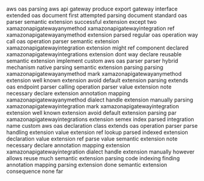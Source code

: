 aws oas parsing aws api gateway produce export gateway interface extended oas document first attempted parsing document standard oas parser semantic extension successful extension except two xamazonapigatewayanymethod xamazonapigatewayintegration ref xamazonapigatewayanymethod extension parsed regular oas operation way call oas operation parser semantic extension xamazonapigatewayintegration extension might ref component declared xamazonapigatewayintegrations extension dont way declare reusable semantic extension implement custom aws oas parser parser hybrid mechanism native parsing semantic extension parsing parsing xamazonapigatewayanymethod mark xamazonapigatewayanymethod extension well known extension avoid default extension parsing extends oas endpoint parser calling operation parser value extension note necessary declare extension annotation mapping xamazonapigatewayanymethod dialect handle extension manually parsing xamazonapigatewayintegration mark xamazonapigatewayintegration extension well known extension avoid default extension parsing par xamazonapigatewayintegrations extension semex index parsed integration name custom aws oas declaration class extends oas operation parser parse handling extension value extension ref lookup parsed indexed extension declaration value extension ref parse value semantic extension note necessary declare annotation mapping extension xamazonapigatewayintegration dialect handle extension manually however allows reuse much semantic extension parsing code indexing finding annotation mapping parsing extension done semantic extension consequence none far